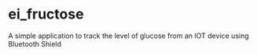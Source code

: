 # ei_fructose
A simple application to track the level of glucose from an IOT device using Bluetooth Shield
